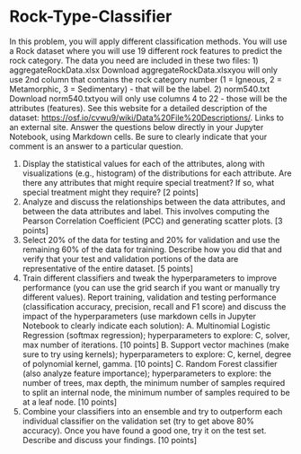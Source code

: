 # Rock-Type-Classifier
In this problem, you will apply different classification methods. You will use a Rock dataset where you will use 19 different rock features to predict the rock category. The data you need are included in these two files: 1) aggregateRockData.xlsx Download aggregateRockData.xlsxyou will only use 2nd column that contains the rock category number (1 = Igneous, 2 = Metamorphic, 3 = Sedimentary) - that will be the label. 2) norm540.txt  Download norm540.txtyou will only use columns 4 to 22 - those will be the attributes (features). See this website for a detailed description of the dataset: https://osf.io/cvwu9/wiki/Data%20File%20Descriptions/. Links to an external site.
Answer the questions below directly in your Jupyter Notebook, using Markdown cells. Be sure to clearly indicate that your comment is an answer to a particular question.
1.	Display the statistical values for each of the attributes, along with visualizations (e.g., histogram) of the distributions for each attribute. Are there any attributes that might require special treatment? If so, what special treatment might they require? [2 points]
2.	Analyze and discuss the relationships between the data attributes, and between the data attributes and label. This involves computing the Pearson Correlation Coefficient (PCC) and generating scatter plots. [3 points]
3.	Select 20% of the data for testing and 20% for validation and use the remaining 60% of the data for training. Describe how you did that and verify that your test and validation portions of the data are representative of the entire dataset. [5 points]
4.	Train different classifiers and tweak the hyperparameters to improve performance (you can use the grid search if you want or manually try different values). Report training, validation and testing performance (classification accuracy, precision, recall and F1 score) and discuss the impact of the hyperparameters (use markdown cells in Jupyter Notebook to clearly indicate each solution):
  A.	Multinomial Logistic Regression (softmax regression); hyperparameters to explore: C, solver, max number of iterations. [10 points]
  B.	Support vector machines (make sure to try using kernels); hyperparameters to explore: C, kernel, degree of polynomial kernel, gamma.  [10 points]
  C.	Random Forest classifier (also analyze feature importance); hyperparameters to explore: the number of trees, max depth, the minimum number of samples required to split an internal node, the minimum number of samples required to be at a leaf node. [10 points]
5.	Combine your classifiers into an ensemble and try to outperform each individual classifier on the validation set (try to get above 80% accuracy). Once you have found a good one, try it on the test set. Describe and discuss your findings. [10 points]
